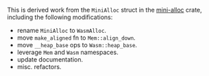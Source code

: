 This is derived work from the `MiniAlloc` struct in the
[mini-alloc](https://crates.io/crates/mini-alloc/0.9.0) crate,
including the following modifications:

- rename `MiniAlloc` to `WasmAlloc`.
- move `make_aligned` fn to `Mem::align_down`.
- move `__heap_base` ops to `Wasm::heap_base`.
- leverage `Mem` and `Wasm` namespaces.
- update documentation.
- misc. refactors.
